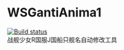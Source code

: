 # WSGantiAnima1
[![Build status](https://ci.appveyor.com/api/projects/status/30hv9cdqaj6uu1au?svg=true)](https://ci.appveyor.com/project/lone-wolf-akela/wsgantianima1)
</br>
战舰少女R国服J国船只舰名自动修改工具
